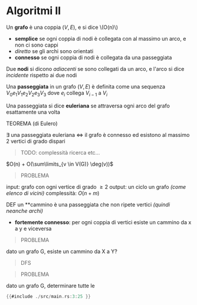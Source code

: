 # Algoritmi II

Un **grafo** è una coppia $(V, E)$, e si dice
\\(O(n)\\)

- **semplice** se ogni coppia di nodi è collegata con al massimo un arco, e non ci sono cappi
- *diretto* se gli archi sono orientati
- **connesso** se ogni coppia di nodi è collegata da una passeggiata

Due **nodi** si dicono _adiacenti_ se sono collegati da un arco, e l'arco si dice _incidente_ rispetto ai due nodi

Una **passeggiata** in un grafo $(V, E)$ è definita come una sequenza $V_0 e_1 V_1 e_2 V_2 e_3 V_3$ dove $e_i$ collega $V_{i - 1}$ a $V_i$

Una passeggiata si dice **euleriana** se attraversa ogni arco del grafo esattamente una volta

TEOREMA (di Eulero)

$\exists$ una passeggiata euleriana $\iff$ il grafo è connesso ed esistono al massimo 2 vertici di grado dispari

> TODO: complessità ricerca etc...

$O(n) + O(\sum\limits_{v \in V(G)} \deg(v))$

> PROBLEMA

input: grafo con ogni vertice di grado $\geq 2$
output: un ciclo un grafo _(come elenco di vicini)_
complessità: $O(n + m)$

DEF un **cammino è una passeggiata che non ripete vertici _(quindi neanche archi)_


- **fortemente connesso**: per ogni coppia di vertici esiste un cammino da x a y e viceversa

> PROBLEMA

dato un grafo G, esiste un cammino da X a Y?

> DFS

> PROBLEMA

dato un grafo G, determinare tutte le 
```rust
{{#include ./src/main.rs:3:25 }}
```
